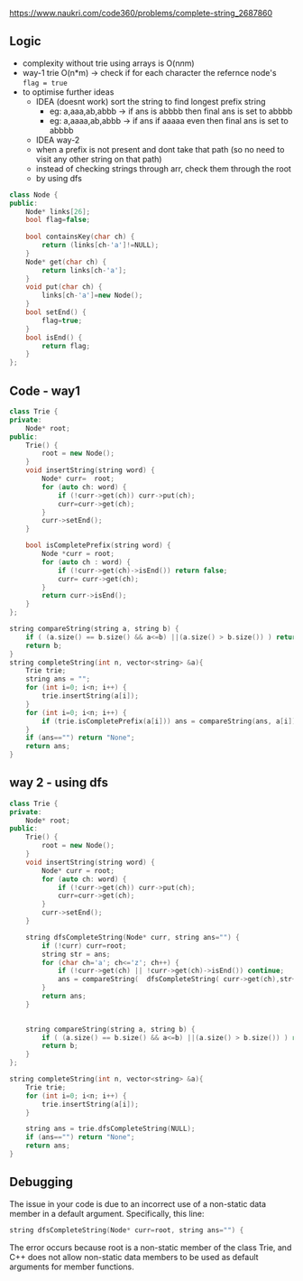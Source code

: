 
https://www.naukri.com/code360/problems/complete-string_2687860

## Logic 
- complexity without trie using arrays is O(n*n*m)
- way-1 trie O(n*m) -> check if for each character the refernce node's `flag = true`
- to optimise further ideas
  - IDEA (doesnt work) sort the string to find longest prefix string <br>
    - eg: a,aaa,ab,abbb -> if ans is abbbb then final ans is set to abbbb
    - eg: a,aaaa,ab,abbb -> if ans if aaaaa even then final ans is set to abbbb
  -  IDEA way-2
    - when a prefix is not present and dont take that path (so no need to visit any other string on that path)
    - instead of checking strings through arr, check them through the root
    - by using dfs

```cpp
class Node {
public:
    Node* links[26];
    bool flag=false;
    
    bool containsKey(char ch) {
        return (links[ch-'a']!=NULL);
    }
    Node* get(char ch) {
        return links[ch-'a'];
    }
    void put(char ch) {
        links[ch-'a']=new Node();
    }
    bool setEnd() {
        flag=true;
    }
    bool isEnd() {
        return flag;
    }
};
```

## Code - way1
```cpp
class Trie {
private: 
    Node* root;
public: 
    Trie() {
        root = new Node();
    }
    void insertString(string word) {
        Node* curr=  root;
        for (auto ch: word) {
            if (!curr->get(ch)) curr->put(ch);
            curr=curr->get(ch);
        }
        curr->setEnd();
    }

    bool isCompletePrefix(string word) {
        Node *curr = root;
        for (auto ch : word) {
            if (!curr->get(ch)->isEnd()) return false;
            curr= curr->get(ch); 
        } 
        return curr->isEnd();
    }
};

string compareString(string a, string b) {
    if ( (a.size() == b.size() && a<=b) ||(a.size() > b.size()) ) return a;
    return b;
}
string completeString(int n, vector<string> &a){
    Trie trie;
    string ans = "";
    for (int i=0; i<n; i++) {
        trie.insertString(a[i]);
    }
    for (int i=0; i<n; i++) {
        if (trie.isCompletePrefix(a[i])) ans = compareString(ans, a[i]); 
    }
    if (ans=="") return "None";
    return ans;
}
```

## way 2 - using dfs
```cpp
class Trie {
private: 
    Node* root;
public: 
    Trie() {
        root = new Node();
    }
    void insertString(string word) {
        Node* curr = root;
        for (auto ch: word) {
            if (!curr->get(ch)) curr->put(ch);
            curr=curr->get(ch); 
        }
        curr->setEnd();
    }

    string dfsCompleteString(Node* curr, string ans="") {
        if (!curr) curr=root;
        string str = ans;
        for (char ch='a'; ch<='z'; ch++) {
            if (!curr->get(ch) || !curr->get(ch)->isEnd()) continue;
            ans = compareString(  dfsCompleteString( curr->get(ch),str+ch ), ans  );
        } 
        return ans;
    }

    
    string compareString(string a, string b) {
        if ( (a.size() == b.size() && a<=b) ||(a.size() > b.size()) ) return a;
        return b;
    }
};

string completeString(int n, vector<string> &a){
    Trie trie;
    for (int i=0; i<n; i++) {
        trie.insertString(a[i]);
    }

    string ans = trie.dfsCompleteString(NULL);
    if (ans=="") return "None";
    return ans;
}
```
## Debugging
The issue in your code is due to an incorrect use of a non-static data member in a default argument. Specifically, this line:

```cpp
string dfsCompleteString(Node* curr=root, string ans="") {
```
The error occurs because root is a non-static member of the class Trie, and C++ does not allow non-static data members to be used as default arguments for member functions.
